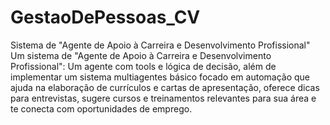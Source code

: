 # GestaoDePessoas_CV
Sistema de "Agente de Apoio à Carreira e Desenvolvimento Profissional"
Um sistema de "Agente de Apoio à Carreira e Desenvolvimento Profissional": 
Um agente com tools e lógica de decisão, além de implementar um sistema multiagentes 
básico focado em automação que ajuda na elaboração de currículos e cartas de apresentação, 
oferece dicas para entrevistas, sugere cursos e treinamentos relevantes para sua área 
e te conecta com oportunidades de emprego.
